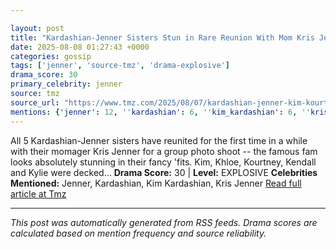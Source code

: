 ```yaml
---

layout: post
title: "Kardashian-Jenner Sisters Stun in Rare Reunion With Mom Kris Jenner"
date: 2025-08-08 01:27:43 +0000
categories: gossip
tags: ['jenner', 'source-tmz', 'drama-explosive']
drama_score: 30
primary_celebrity: jenner
source: tmz
source_url: "https://www.tmz.com/2025/08/07/kardashian-jenner-kim-kourtney-khloe-kendall-kylie-kris/"
mentions: {'jenner': 12, ''kardashian': 6, ''kim_kardashian': 6, ''kris_jenner': 6}
---
```


All 5 Kardashian-Jenner sisters have reunited for the first time in a while with their momager Kris Jenner for a group photo shoot -- the famous fam looks absolutely stunning in their fancy 'fits. Kim, Khloe, Kourtney, Kendall and Kylie were decked… **Drama Score:** 30 | **Level:** EXPLOSIVE **Celebrities Mentioned:** Jenner, Kardashian, Kim Kardashian, Kris Jenner [Read full article at Tmz](https://www.tmz.com/2025/08/07/kardashian-jenner-kim-kourtney-khloe-kendall-kylie-kris/)

---

*This post was automatically generated from RSS feeds. Drama scores are calculated based on mention frequency and source reliability.*